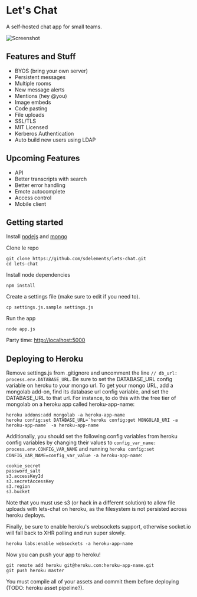 # **Let's Chat**

A self-hosted chat app for small teams.

![Screenshot](http://i.imgur.com/djnd0Uk.png)

## Features and Stuff

* BYOS (bring your own server)
* Persistent messages
* Multiple rooms
* New message alerts
* Mentions (hey @you)
* Image embeds
* Code pasting
* File uploads
* SSL/TLS
* MIT Licensed
* Kerberos Authentication
* Auto build new users using LDAP

## Upcoming Features

* API
* Better transcripts with search
* Better error handling
* Emote autocomplete
* Access control
* Mobile client

## Getting started

Install [nodejs](https://github.com/joyent/node/wiki/Installation) and [mongo](http://www.mongodb.org/display/DOCS/Quickstart)

Clone le repo

```
git clone https://github.com/sdelements/lets-chat.git
cd lets-chat
```

Install node dependencies

```
npm install
```

Create a settings file (make sure to edit if you need to).

```
cp settings.js.sample settings.js
```

Run the app

```
node app.js
```

Party time: [http://localhost:5000](http://localhost:5000)

## Deploying to Heroku

Remove settings.js from .gitignore and uncomment the line `// db_url: process.env.DATABASE_URL`. Be sure to set the DATABASE_URL config variable on heroku to your mongo url. To get your mongo URL, add a mongolab add-on, find its database url config variable, and set the DATABASE_URL to that url. For instance, to do this with the free tier of mongolab on a heroku app called heroku-app-name:

```
heroku addons:add mongolab -a heroku-app-name
heroku config:set DATABASE_URL=`heroku config:get MONGOLAB_URI -a heroku-app-name` -a heroku-app-name
```

Additionally, you should set the following config variables from heroku config variables by changing their values to `config_var_name: process.env.CONFIG_VAR_NAME` and running `heroku config:set CONFIG_VAR_NAME=config_var_value -a heroku-app-name`:

```
cookie_secret
password_salt
s3.accessKeyId
s3.secretAccessKey
s3.region
s3.bucket
```

Note that you must use s3 (or hack in a different solution) to allow file uploads with lets-chat on heroku, as the filesystem is not persisted across heroku deploys.

Finally, be sure to enable heroku's websockets support, otherwise socket.io will fall back to XHR polling and run super slowly.

```
heroku labs:enable websockets -a heroku-app-name
```

Now you can push your app to heroku!

```
git remote add heroku git@heroku.com:heroku-app-name.git
git push heroku master
```

You must compile all of your assets and commit them before deploying (TODO: heroku asset pipeline?).
